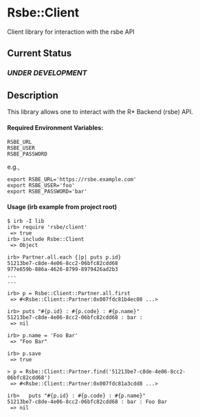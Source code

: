 # Rsbe::Client

Client library for interaction with the rsbe API

## Current Status

### *UNDER DEVELOPMENT*

## Description

This library allows one to interact with the R* Backend (rsbe) API.

#### Required Environment Variables:
```
RSBE_URL
RSBE_USER
RSBE_PASSWORD
```

e.g.,
```
export RSBE_URL='https://rsbe.example.com'
export RSBE_USER='foo'
export RSBE_PASSWORD='bar'
```

#### Usage (irb example from project root)
```
$ irb -I lib
irb> require 'rsbe/client'
 => true 
irb> include Rsbe::Client
 => Object

irb> Partner.all.each {|p| puts p.id}
51213be7-c8de-4e06-8cc2-06bfc82cdd68
977e659b-886a-4626-8799-8979426ad2b3
...
...

irb> p = Rsbe::Client::Partner.all.first
 => #<Rsbe::Client::Partner:0x007fdc81b4ec08 ...>

irb> puts "#{p.id} : #{p.code} : #{p.name}"
51213be7-c8de-4e06-8cc2-06bfc82cdd68 : bar :
 => nil 

irb> p.name = 'Foo Bar'
 => "Foo Bar"

irb> p.save
 => true 

> p = Rsbe::Client::Partner.find('51213be7-c8de-4e06-8cc2-06bfc82cdd68')
 => #<Rsbe::Client::Partner:0x007fdc81a3cdd8 ...>

irb>   puts "#{p.id} : #{p.code} : #{p.name}"
51213be7-c8de-4e06-8cc2-06bfc82cdd68 : bar : Foo Bar
 => nil 

```


